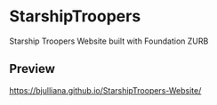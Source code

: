 # StarshipTroopers
Starship Troopers Website built with Foundation ZURB

## Preview
https://bjulliana.github.io/StarshipTroopers-Website/
